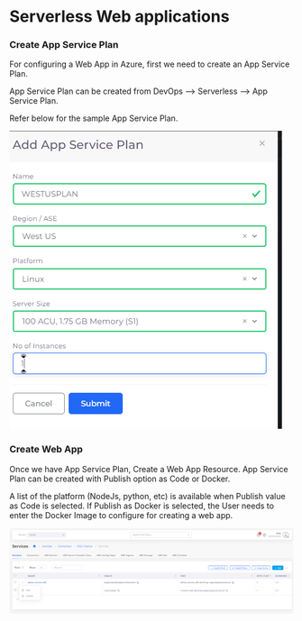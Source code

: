 # Serverless Web applications

### Create App Service Plan

For configuring a Web App in Azure, first we need to create an App Service Plan.

App Service Plan can be created from DevOps --> Serverless --> App Service Plan.

Refer below for the sample App Service Plan.

![](<../../.gitbook/assets/image (5) (2) (1).png>)

### Create Web App

Once we have App Service Plan, Create a Web App Resource. App Service Plan can be created with Publish option as Code or Docker.

A list of the platform (NodeJs, python, etc) is available when Publish value as Code is selected.  If Publish as Docker is selected, the User needs to enter the Docker Image to configure for creating a web app.

![](<../../.gitbook/assets/image (20).png>)
